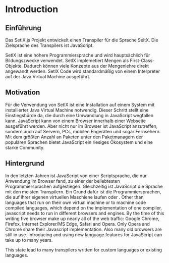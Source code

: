 # Introduction

## Einführung

Das SetlX.js Projekt entwickelt einen Transpiler für die Sprache SeltX. Die Zielsprache des Transpilers ist JavaScript.

SetlX ist eine höhere Programmiersprache und wird hauptsächlich für Bildungszwecke verwendet. SetlX implemetiert Mengen als First-Class-Objekte. Dadurch können viele Konzepte aus der Mengenlehre direkt angewandt werden. SetlX Code wird standardmäßig von einem Interpreter auf der Java Virtual Machine ausgeführt.

## Motivation

Für die Verwendung von SetlX ist eine Installation auf einem System mit installierter Java Virtual Machine notwendig. Dieser Schritt stellt eine Einstiegshürde da, die durch eine Umwandlung in JavaScript wegfallen kann. JavaScript kann von einem Browser innerhalb einer Webseite ausgeführt werden. Aber nicht nur im Browser ist JavaScript anzutreffen, sondern auch auf Servern, PCs, mobilen Engeräten und sogar Fernsehern. Mit dem größten Anzahl an Paketen unter den Paketmanagern der populären Sprachen bietet JavaScript ein riesiges Ökosystem und eine starke Community.

## Hintergrund

In den letzten Jahren ist JavaScript von einer Scriptsprache, die nur Anwendung im Browser fand, zu einer der beliebtesten Programmiersprachen aufgestiegen. Gleichzeitig ist JavaScript die Sprache mit den meisten Transpilern. Ein Grund dafür ist die
Programmiersprachen, die auf ihrer eigenen virtuellen Maschiene laufen oder . Other than languages that run on their own virtual machine or to machine code compiled languages, which depend on the implementation of one compiler, javascript needs to run in different browsers and engines. By the time of this writing five browser make up nearly all of the web traffic: Google Chrome, Firefox, Internet Explorer/MS Edge, Safari and Opera. Only Opera and Chrome share their Javascript implementation. Also many old browsers are still in use. Introducing and using new language features for JavaScript can take up to many years.

This state lead to many transpilers written for custom languages or existing languages.

[1]: https://developer.mozilla.org/en-US/docs/Web/JavaScript/About_JavaScript#What_JavaScript_implementations_are_available
[2]: https://github.com/jashkenas/coffeescript/wiki/list-of-languages-that-compile-to-js
